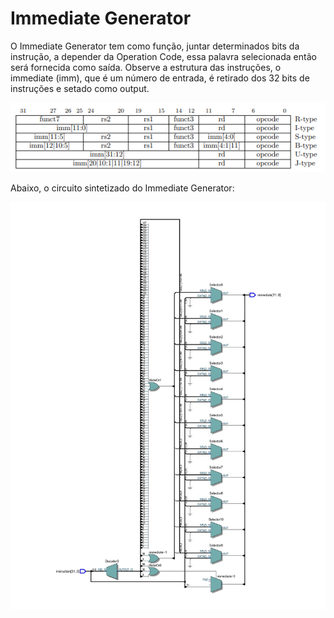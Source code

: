 # Immediate Generator

O Immediate Generator tem como função, juntar determinados bits da instrução, a depender da Operation Code, essa palavra selecionada então será fornecida como saída. Observe a estrutura das instruções, o immediate (imm), que é um número de entrada, é retirado dos 32 bits de instruções e setado como output.

![inst](instructionset.png)

Abaixo, o circuito sintetizado do Immediate Generator:

![immediateG](immediateG.jpg)
